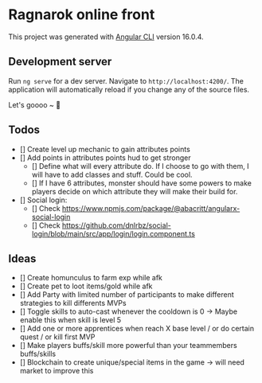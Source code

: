 # Ragnarok online front

This project was generated with [Angular CLI](https://github.com/angular/angular-cli) version 16.0.4.

## Development server

Run `ng serve` for a dev server. Navigate to `http://localhost:4200/`. The application will automatically reload if you change any of the source files.

Let's goooo ~ 🔵

## Todos

- [] Create level up mechanic to gain attributes points
- [] Add points in attributes points hud to get stronger
  - [] Define what will every attribute do. If I choose to go with them, I will have to add classes and stuff. Could be cool.
  - [] If I have 6 attributes, monster should have some powers to make players decide on which attribute they will make their build for.
- [] Social login:
  - [] Check https://www.npmjs.com/package/@abacritt/angularx-social-login
  - [] Check https://github.com/dnlrbz/social-login/blob/main/src/app/login/login.component.ts

## Ideas

- [] Create homunculus to farm exp while afk
- [] Create pet to loot items/gold while afk
- [] Add Party with limited number of participants to make different strategies to kill differents MVPs
- [] Toggle skills to auto-cast whenever the cooldown is 0 -> Maybe enable this when skill is level 5
- [] Add one or more apprentices when reach X base level / or do certain quest / or kill first MVP
- [] Make players buffs/skill more powerful than your teammembers buffs/skills
- [] Blockchain to create unique/special items in the game -> will need market to improve this
